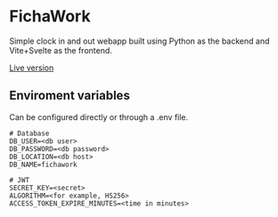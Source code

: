 # FichaWork

Simple clock in and out webapp built using Python as the backend and Vite+Svelte as the frontend.

[Live version](https://fichawork.shoudev.com)

## Enviroment variables

Can be configured directly or through a .env file.

```env
# Database
DB_USER=<db user>
DB_PASSWORD=<db password>
DB_LOCATION=<db host>
DB_NAME=fichawork

# JWT
SECRET_KEY=<secret>
ALGORITHM=<for example, HS256>
ACCESS_TOKEN_EXPIRE_MINUTES=<time in minutes>
```
